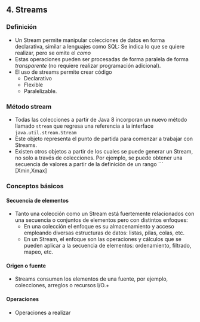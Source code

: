 ## 4. Streams
### Definición
* Un Stream permite manipular colecciones de datos en forma declarativa, similar a lenguajes como SQL: Se índica lo que se quiere realizar, pero se omite el  *como*
* Estas operaciones pueden ser procesadas de forma paralela de forma  *transparente*  (no requiere realizar programación adicional).
* El uso de streams permite crear código
	* Declarativo
	* Flexible
	* Paralelizable.
### Método stream
* Todas las colecciones a partir de Java 8 incorporan un nuevo método llamado ```stream``` que regresa una referencia a la interface ```java.util.stream.Stream``` 
* Este objeto representa el punto de partida para comenzar a trabajar con Streams.
* Existen otros objetos a partir de los cuales se puede generar un Stream, no solo a través de colecciones.  Por ejemplo, se puede obtener una secuencia de valores a partir de la definición de un rango ``` [Xmin,Xmax]
### Conceptos básicos
#### Secuencia de elementos
* Tanto una colección como un Stream está fuertemente relacionados con una secuencia o conjuntos de elementos pero con distintos enfoques:
	* En una colección el enfoque es su almacenamiento y acceso empleando diversas estructuras de datos: listas, pilas, colas, etc.
	* En un Stream, el enfoque  son las operaciones y cálculos que se pueden aplicar a la secuencia de elementos: ordenamiento, filtrado, mapeo, etc.
#### Origen o fuente
* Streams consumen los elementos de una fuente, por ejemplo, colecciones, arreglos o recursos I/O.+
#### Operaciones
* Operaciones a realizar 
<!--stackedit_data:
eyJoaXN0b3J5IjpbMTc4MTYwMzQ1LC0xMDkxMjM3MTY5LDIxNz
MwNDMwM119
-->